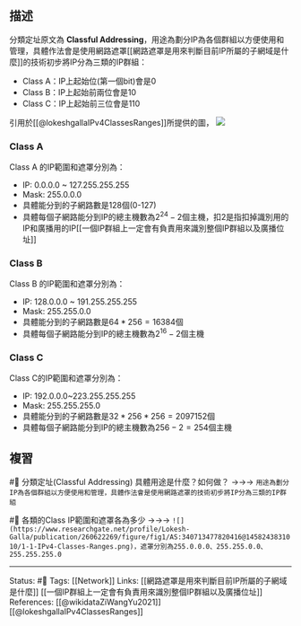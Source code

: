 ## 描述


分類定址原文為 **Classful Addressing**，用途為劃分IP為各個群組以方便使用和管理，具體作法會是使用網路遮罩[[網路遮罩是用來判斷目前IP所屬的子網域是什麼]]的技術初步將IP分為三類的IP群組：
- Class A：IP上起始位(第一個bit)會是0
- Class B：IP上起始前兩位會是10
- Class C：IP上起始前三位會是110


引用於[[@lokeshgallaIPv4ClassesRanges]]所提供的圖，
![](https://www.researchgate.net/profile/Lokesh-Galla/publication/260622269/figure/fig1/AS:340713477820416@1458243831010/1-1-IPv4-Classes-Ranges.png)


### Class A
Class A 的IP範圍和遮罩分別為：
- IP: 0.0.0.0 ~ 127.255.255.255
- Mask: 255.0.0.0
- 具體能分到的子網路數是128個(0-127)
- 具體每個子網路能分到IP的總主機數為$2^{24}-2$個主機，扣2是指扣掉識別用的IP和廣播用的IP[[一個IP群組上一定會有負責用來識別整個IP群組以及廣播位址]]

### Class B

Class B 的IP範圍和遮罩分別為：
- IP: 128.0.0.0 ~ 191.255.255.255
- Mask: 255.255.0.0
- 具體能分到的子網路數是$64*256 = 16384$個
- 具體每個子網路能分到IP的總主機數為$2^{16}-2$個主機

### Class C
Class C的IP範圍和遮罩分別為：
- IP: 192.0.0.0~223.255.255.255
- Mask: 255.255.255.0
- 具體能分到的子網路數是$32*256*256 = 2097152$個
- 具體每個子網路能分到IP的總主機數為$256-2=254$個主機

## 複習
#🧠 分類定址(Classful Addressing) 具體用途是什麼？如何做？ ->->-> `用途為劃分IP為各個群組以方便使用和管理，具體作法會是使用網路遮罩的技術初步將IP分為三類的IP群組`
<!--SR:!2022-05-19,1,230-->


#🧠 各類的Class IP範圍和遮罩各為多少 ->->-> `![](https://www.researchgate.net/profile/Lokesh-Galla/publication/260622269/figure/fig1/AS:340713477820416@1458243831010/1-1-IPv4-Classes-Ranges.png)，遮罩分別為255.0.0.0、255.255.0.0、255.255.255.0`
<!--SR:!2022-05-21,3,250-->

---
Status: #🌱 
Tags:
[[Network]]
Links:
[[網路遮罩是用來判斷目前IP所屬的子網域是什麼]]
[[一個IP群組上一定會有負責用來識別整個IP群組以及廣播位址]]
References:
[[@wikidataZiWangYu2021]]
[[@lokeshgallaIPv4ClassesRanges]]